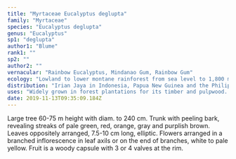 ```yaml
---
title: "Myrtaceae Eucalyptus deglupta"
family: "Myrtaceae"
species: "Eucalyptus deglupta"
genus: "Eucalyptus"
sp1: "deglupta"
author1: "Blume"
rank1: ""
sp2: ""
author2: ""
vernacular: "Rainbow Eucalyptus, Mindanao Gum, Rainbow Gum"
ecology: "Lowland to lower montane rainforest from sea level to 1,800 m elevation."
distribution: "Irian Jaya in Indonesia, Papua New Guinea and the Philippines."
uses: "Widely grown in forest plantations for its timber and pulpwood. Sometimes planted as a street tree."
date: 2019-11-13T09:35:09.184Z
---
```

Large tree 60-75 m height with diam. to 240 cm. Trunk with peeling bark, revealing streaks of pale green, red, orange, gray and purplish brown. Leaves oppositely arranged, 7.5-10 cm long, elliptic. Flowers arranged in a branched inflorescence in leaf axils or on the end of branches, white to pale yellow. Fruit is a woody capsule with 3 or 4 valves at the rim.